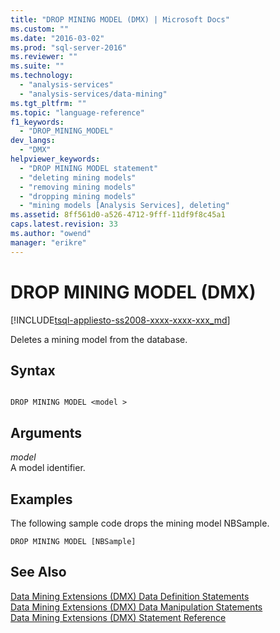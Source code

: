 ```yaml
---
title: "DROP MINING MODEL (DMX) | Microsoft Docs"
ms.custom: ""
ms.date: "2016-03-02"
ms.prod: "sql-server-2016"
ms.reviewer: ""
ms.suite: ""
ms.technology: 
  - "analysis-services"
  - "analysis-services/data-mining"
ms.tgt_pltfrm: ""
ms.topic: "language-reference"
f1_keywords: 
  - "DROP_MINING_MODEL"
dev_langs: 
  - "DMX"
helpviewer_keywords: 
  - "DROP MINING MODEL statement"
  - "deleting mining models"
  - "removing mining models"
  - "dropping mining models"
  - "mining models [Analysis Services], deleting"
ms.assetid: 8ff561d0-a526-4712-9fff-11df9f8c45a1
caps.latest.revision: 33
ms.author: "owend"
manager: "erikre"
---
```

# DROP MINING MODEL (DMX)
[!INCLUDE[tsql-appliesto-ss2008-xxxx-xxxx-xxx_md](../database-engine/configure/windows/includes/tsql-appliesto-ss2008-xxxx-xxxx-xxx-md.md)]

  Deletes a mining model from the database.  
  
## Syntax  
  
```  
  
DROP MINING MODEL <model >  
```  
  
## Arguments  
 *model*  
 A model identifier.  
  
## Examples  
 The following sample code drops the mining model NBSample.  
  
```  
DROP MINING MODEL [NBSample]  
```  
  
## See Also  
 [Data Mining Extensions &#40;DMX&#41; Data Definition Statements](../Topic/Data%20Mining%20Extensions%20\(DMX\)%20Data%20Definition%20Statements.md)   
 [Data Mining Extensions &#40;DMX&#41; Data Manipulation Statements](../Topic/Data%20Mining%20Extensions%20\(DMX\)%20Data%20Manipulation%20Statements.md)   
 [Data Mining Extensions &#40;DMX&#41; Statement Reference](../Topic/Data%20Mining%20Extensions%20\(DMX\)%20Statement%20Reference.md)  
  
  
